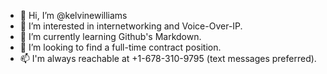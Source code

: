 - 👋 Hi, I’m @kelvinewilliams
- 👀 I’m interested in internetworking and Voice-Over-IP.
- 🌱 I’m currently learning Github's Markdown.
- 💞️ I’m looking to find a full-time contract position.
- 📫 I'm always reachable at +1-678-310-9795 (text messages preferred).

<!---
kelvinewilliams/kelvinewilliams is a ✨ special ✨ repository because its `README.md` (this file) appears on your GitHub profile.
You can click the Preview link to take a look at your changes.
--->
